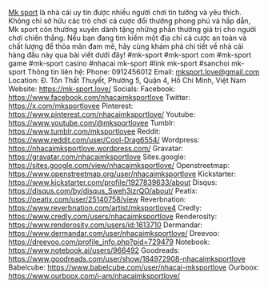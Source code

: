 <a href="https://mk-sport.love/">Mk sport</a> là nhà cái uy tín được nhiều người chơi tin tưởng và yêu thích. Không chỉ sở hữu các trò chơi cá cược đổi thưởng phong phú và hấp dẫn, Mk sport còn thường xuyên dành tặng những phần thưởng giá trị cho người chơi chiến thắng. Nếu bạn đang tìm kiếm một địa chỉ cá cược an toàn và chất lượng để thỏa mãn đam mê, hãy cùng khám phá chi tiết về nhà cái hàng đầu này qua bài viết dưới đây!
#mk-sport  #mk-sport com  #mk-sport game   #mk-sport casino   #nhacai mk-sport  #link mk-sport  #sanchoi mk-sport
Thông tin liên hệ:
Phone: 0912456012
Email: mksport.love@gmail.com
Location: Đ. Tôn Thất Thuyết, Phường 5, Quận 4, Hồ Chí Minh, Việt Nam
Website: <a href="https://mk-sport.love/">https://mk-sport.love/</a>
Socials:
Facebook: <a href="https://www.facebook.com/nhacaimksportlove">https://www.facebook.com/nhacaimksportlove</a>
Twitter: <a href="https://x.com/mksportlovee">https://x.com/mksportlovee</a>
Pinterest: <a href="https://www.pinterest.com/nhacaimksportlove/">https://www.pinterest.com/nhacaimksportlove/</a>
Youtube: <a href="https://www.youtube.com/@mksportlovee">https://www.youtube.com/@mksportlovee</a>
Tumblr: <a href="https://www.tumblr.com/mksportlovee">https://www.tumblr.com/mksportlovee</a>
Reddit: <a href="https://www.reddit.com/user/Cool-Drag6554/">https://www.reddit.com/user/Cool-Drag6554/</a>
Wordpress: <a href="https://nhacaimksportlove.wordpress.com/">https://nhacaimksportlove.wordpress.com/</a>
Gravatar: <a href="https://gravatar.com/nhacaimksportlove">https://gravatar.com/nhacaimksportlove</a>
Sites.google: <a href="https://sites.google.com/view/nhacaimksportlove/">https://sites.google.com/view/nhacaimksportlove/</a>
Openstreetmap: <a href="https://www.openstreetmap.org/user/nhacaimksportlove">https://www.openstreetmap.org/user/nhacaimksportlove</a>
Kickstarter: <a href="https://www.kickstarter.com/profile/1927839633/about">https://www.kickstarter.com/profile/1927839633/about</a>
Disqus: <a href="https://disqus.com/by/disqus_Sweh3izrQO/about/">https://disqus.com/by/disqus_Sweh3izrQO/about/</a>
Peatix: <a href="https://peatix.com/user/25140758/view">https://peatix.com/user/25140758/view</a>
Reverbnation: <a href="https://www.reverbnation.com/artist/mksportlove4">https://www.reverbnation.com/artist/mksportlove4</a>
Credly: <a href="https://www.credly.com/users/nhacaimksportlove">https://www.credly.com/users/nhacaimksportlove</a>
Renderosity: <a href="https://www.renderosity.com/users/id:1613710">https://www.renderosity.com/users/id:1613710</a>
Dermandar: <a href="https://www.dermandar.com/user/nhacaimksportlove/">https://www.dermandar.com/user/nhacaimksportlove/</a>
Dreevoo: <a href="https://dreevoo.com/profile_info.php?pid=729479">https://dreevoo.com/profile_info.php?pid=729479</a>
Notebook: <a href="https://www.notebook.ai/users/966492">https://www.notebook.ai/users/966492</a>
Goodreads: <a href="https://www.goodreads.com/user/show/184972908-nhacaimksportlove">https://www.goodreads.com/user/show/184972908-nhacaimksportlove</a>
Babelcube: <a href="https://www.babelcube.com/user/nhacai-mksportlove">https://www.babelcube.com/user/nhacai-mksportlove</a>
Ourboox: <a href="https://www.ourboox.com/i-am/nhacaimksportlove/">https://www.ourboox.com/i-am/nhacaimksportlove/</a>